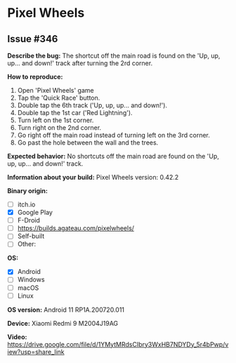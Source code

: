 # Pixel Wheels

## Issue #346

**Describe the bug:** The shortcut off the main road is found on the 'Up, up, up... and down!' track after turning the 2rd corner.

**How to reproduce:**

1. Open 'Pixel Wheels' game
2. Tap the 'Quick Race' button.
3. Double tap the 6th track ('Up, up, up... and down!').
4. Double tap the 1st car ('Red Lightning').
5. Turn left on the 1st corner.
6. Turn right on the 2nd corner.
7. Go right off the main road instead of turning left on the 3rd corner.
8. Go past the hole between the wall and the trees.

**Expected behavior:** No shortcuts off the main road are found on the 'Up, up, up... and down!' track.

**Information about your build:** Pixel Wheels version: 0.42.2

**Binary origin:**

- [ ] itch.io
- [x] Google Play
- [ ] F-Droid
- [ ] https://builds.agateau.com/pixelwheels/
- [ ] Self-built
- [ ] Other:

**OS:**

- [x] Android
- [ ] Windows
- [ ] macOS
- [ ] Linux

**OS version:** Android 11 RP1A.200720.011

**Device:** Xiaomi Redmi 9 M2004J19AG

**Video:** https://drive.google.com/file/d/1YMytMRdsCIbry3WxHB7NDYDy_5r4bPwp/view?usp=share_link
